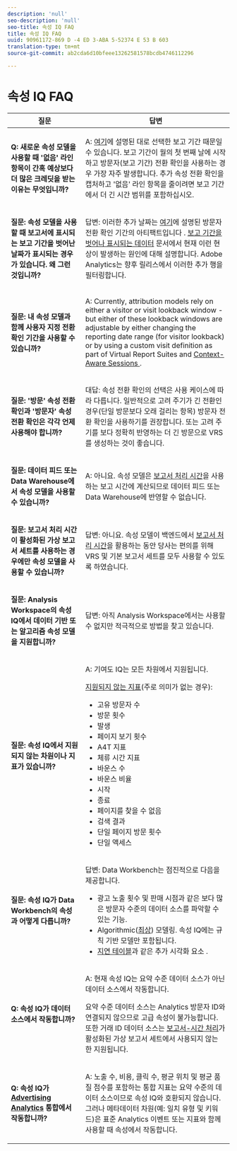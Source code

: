 ```yaml
---
description: 'null'
seo-description: 'null'
seo-title: 속성 IQ FAQ
title: 속성 IQ FAQ
uuid: 90961172-869 D -4 ED 3-ABA 5-52374 E 53 B 603
translation-type: tm+mt
source-git-commit: ab2cda6d10bfeee13262581578bcdb4746112296

---
```



# 속성 IQ FAQ

<table id="table_590341C2F0DA4511ADEFDC1DB49CD248"> 
 <thead> 
  <tr> 
   <th colname="col1" class="entry"> 질문 </th> 
   <th colname="col2" class="entry"> 답변 </th> 
  </tr> 
 </thead>
 <tbody> 
  <tr> 
   <td colname="col1"> <p><b>Q: 새로운 속성 모델을 사용할 때 '없음' 라인 항목이 간혹 예상보다 더 많은 크레딧을 받는 이유는 무엇입니까?</b> </p> </td> 
   <td colname="col2"> <p>A: <a href="../../../analyze/analysis-workspace/attribution-iq/attribution.md#section_BC71DA030E45487AA3C3F6ED247A3C4A" format="dita" scope="local">여기</a>에 설명된 대로 선택한 보고 기간 때문일 수 있습니다. 보고 기간이 월의 첫 번째 날에 시작하고 방문자(보고 기간) 전환 확인을 사용하는 경우 가장 자주 발생합니다. 추가 속성 전환 확인을 캡처하고 '없음' 라인 항목을 줄이려면 보고 기간에서 더 긴 시간 범위를 포함하십시오. </p> </td> 
  </tr> 
  <tr> 
   <td colname="col1"> <p><b>질문: 속성 모델을 사용할 때 보고서에 표시되는 보고 기간을 벗어난 날짜가 표시되는 경우가 있습니다. 왜 그런 것입니까?</b> </p> </td> 
   <td colname="col2"> <p>답변: 이러한 추가 날짜는 <a href="../../../analyze/analysis-workspace/attribution-iq/attribution.md" format="dita" scope="local">여기</a>에 설명된 방문자 전환 확인 기간의 아티팩트입니다 . <a href="https://helpx.adobe.com/analytics/kb/data-appearing-outside-reporting-window.html" format="html" scope="external">보고 기간을 벗어나 표시되는 데이터</a> 문서에서 현재 이런 현상이 발생하는 원인에 대해 설명합니다. Adobe Analytics는 향후 릴리스에서 이러한 추가 행을 필터링합니다. </p> </td> 
  </tr> 
  <tr> 
   <td colname="col1"> <p><b>질문: 내 속성 모델과 함께 사용자 지정 전환 확인 기간을 사용할 수 있습니까?</b> </p> </td> 
   <td colname="col2"> <p>A: Currently, attribution models rely on either a visitor or visit lookback window - but either of these lookback windows are adjustable by either changing the reporting date range (for visitor lookback) or by using a custom visit definition as part of Virtual Report Suites and <a href="https://marketing.adobe.com/resources/help/en_US/reference/vrs-mobile-visit-processing.html" format="html" scope="external"> Context-Aware Sessions </a>. </p> </td> 
  </tr> 
  <tr> 
   <td colname="col1"> <p><b>질문: '방문' 속성 전환 확인과 '방문자' 속성 전환 확인은 각각 언제 사용해야 합니까?</b> </p> </td> 
   <td colname="col2"> <p>대답: 속성 전환 확인의 선택은 사용 케이스에 따라 다릅니다. 일반적으로 고려 주기가 긴 전환인 경우(단일 방문보다 오래 걸리는 항목) 방문자 전환 확인을 사용하기를 권장합니다. 또는 고려 주기를 보다 정확히 반영하는 더 긴 방문으로 VRS를 생성하는 것이 좋습니다. </p> </td> 
  </tr> 
  <tr> 
   <td colname="col1"> <p><b>질문: 데이터 피드 또는 Data Warehouse에서 속성 모델을 사용할 수 있습니까?</b> </p> </td> 
   <td colname="col2"> <p>A: 아니요. 속성 모델은 <a href="https://marketing.adobe.com/resources/help/en_US/reference/vrs-report-time-processing.html" format="html" scope="external">보고서 처리 시간</a>을 사용하는 보고 시간에 계산되므로 데이터 피드 또는 Data Warehouse에 반영할 수 없습니다. </p> </td> 
  </tr> 
  <tr> 
   <td colname="col1"> <p><b>질문: 보고서 처리 시간이 활성화된 가상 보고서 세트를 사용하는 경우에만 속성 모델을 사용할 수 있습니까?</b> </p> </td> 
   <td colname="col2"> <p>답변: 아니요. 속성 모델이 백엔드에서 <a href="https://marketing.adobe.com/resources/help/en_US/reference/vrs-report-time-processing.html" format="html" scope="external">보고서 처리 시간</a>을 활용하는 동안 당사는 편의를 위해 VRS 및 기본 보고서 세트를 모두 사용할 수 있도록 하였습니다. </p> </td> 
  </tr> 
  <tr> 
   <td colname="col1"> <p><b>질문: Analysis Workspace의 속성 IQ에서 데이터 기반 또는 알고리즘 속성 모델을 지원합니까?</b> </p> </td> 
   <td colname="col2"> <p>답변: 아직 Analysis Workspace에서는 사용할 수 없지만 적극적으로 방법을 찾고 있습니다. </p> </td> 
  </tr> 
  <tr> 
   <td colname="col1"> <p><b>질문: 속성 IQ에서 지원되지 않는 차원이나 지표가 있습니까?</b> </p> </td> 
   <td colname="col2"> <p>A: 기여도 IQ는 모든 차원에서 지원됩니다.</p> 
    <p><u>지원되지 않는 지표</u>(주로 의미가 없는 경우): </p> 
    <ul id="ul_B12A1291DEEF41FDBAD110C4A9265234"> 
     <li id="li_245571C5377C45ADBAE6F735B91FCD1F"> 고유 방문자 수 </li> 
     <li id="li_000CA7680A0745D9860CA7D5F62288D4">방문 횟수 </li> 
     <li id="li_53CAD3ECAE54451BBB0750FB62AF1243">발생 </li> 
     <li id="li_C589008CA92E4C69866E85EEEC88EF90"> 페이지 보기 횟수 </li> 
     <li id="li_ACF8D24E3AC746E280DB0F71D4B772A3">A4T 지표 </li> 
     <li id="li_78BFE0A4F8024301A218C0415537F632">체류 시간 지표 </li> 
     <li id="li_29774EEFE9A04759B7929EA35AA9BEAD">바운스 수 </li> 
     <li id="li_B163C6F24240465F85AB5C9792F0F013">바운스 비율 </li> 
     <li id="li_CF065E227A634C77BC2C48C2A6EC849A">시작 </li> 
     <li id="li_ED962C5063B047F185EFC58EB43C661F">종료 </li> 
     <li id="li_029F6D09433F48A38303E5C96E77480B">페이지를 찾을 수 없음 </li> 
     <li id="li_8410AF29208247B5B3E49F72208913BA">검색 결과 </li> 
     <li id="li_8421F1D5F58148D98B1AB5C04FCCA9CF">단일 페이지 방문 횟수 </li> 
     <li id="li_50D4EA0FF2E6438C8DD2A1B2EAD7B9D7">단일 액세스 </li> 
    </ul> </td> 
  </tr> 
  <tr> 
   <td colname="col1"> <p><b>질문: 속성 IQ가 Data Workbench의 속성과 어떻게 다릅니까?</b> </p> </td> 
   <td colname="col2"> <p>답변: Data Workbench는 점진적으로 다음을 제공합니다. </p> 
    <ul id="ul_5A8C979CDCD04FF5B9625C84B2678CC7"> 
     <li id="li_115DC58D4BDF40A4A0036E76F6E64158">광고 노출 횟수 및 판매 시점과 같은 보다 많은 방문자 수준의 데이터 소스를 파악할 수 있는 기능. </li> 
     <li id="li_C31891A4D5594D93AF97340F6D3A2E3E">Algorithmic(<a href="https://marketing.adobe.com/resources/help/en_US/insight/client/c_attrib_algorithmic.html" format="html" scope="external">최상</a>) 모델링. 속성 IQ에는 규칙 기반 모델만 포함됩니다. </li> 
     <li id="li_749D5D11B34E40E9AB53908A38979CAA"><a href="https://marketing.adobe.com/resources/help/en_US/insight/client/c_lat_tbls.html" format="html" scope="external">지연 테이블</a>과 같은 추가 시각화 요소 . </li> 
    </ul> </td> 
  </tr> 
  <tr> 
   <td colname="col1"> <p><b>Q: 속성 IQ가 데이터 소스에서 작동합니까?</b> </p> </td> 
   <td colname="col2"> <p>A: 현재 속성 IQ는 요약 수준 데이터 소스가 아닌 데이터 소스에서 작동합니다. </p> <p> 요약 수준 데이터 소스는 Analytics 방문자 ID와 연결되지 않으므로 고급 속성이 불가능합니다. 또한 거래 ID 데이터 소스는 <a href="https://marketing.adobe.com/resources/help/en_US/reference/vrs-report-time-processing.html" format="html" scope="external">보고서-시간 처리</a>가 활성화된 가상 보고서 세트에서 사용되지 않는 한 지원됩니다. </p> </td> 
  </tr> 
  <tr> 
   <td colname="col1"> <p><b>Q: 속성 IQ가 <a href="https://marketing.adobe.com/resources/help/en_US/analytics/advertising/overview.html" format="html" scope="external">Advertising Analytics</a> 통합에서 작동합니까?</b> </p> </td> 
   <td colname="col2"> <p>A: 노출 수, 비용, 클릭 수, 평균 위치 및 평균 품질 점수를 포함하는 통합 지표는 요약 수준의 데이터 소스이므로 속성 IQ와 호환되지 않습니다. 그러나 메타데이터 차원(예: 일치 유형 및 키워드)은 표준 Analytics 이벤트 또는 지표와 함께 사용할 때 속성에서 작동합니다. </p> </td> 
  </tr> 
 </tbody> 
</table>

